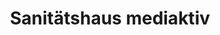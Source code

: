 ---
title: "Sanitätshaus mediaktiv"
url: /nordhausen/sanitaetshaus-mediaktiv/
shop: Sanitätshaus
---